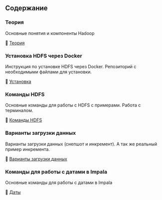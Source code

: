 ## Содержание

### Теория

Основные понятия и компоненты Hadoop

🔗 [Теория](https://github.com/erohin94/Data-Engineer/tree/main/Hadoop/%D0%A2%D0%B5%D0%BE%D1%80%D0%B8%D1%8F)

### Установка HDFS через Docker

Инструкция по установке HDFS через Docker. Репозиторий с необходимыми файлами для установки.

🔗 [Установка](https://github.com/erohin94/Data-Engineer/tree/main/Hadoop/%D0%A3%D1%81%D1%82%D0%B0%D0%BD%D0%BE%D0%B2%D0%BA%D0%B0)

### Команды HDFS

Основные команды для работы с HDFS с примерами. Работа с терминалом.

🔗 [Команды HDFS](https://github.com/erohin94/Data-Engineer/tree/main/Hadoop/%D0%9E%D1%81%D0%BD%D0%BE%D0%B2%D0%BD%D1%8B%D0%B5%20%D0%BA%D0%BE%D0%BC%D0%B0%D0%BD%D0%B4%D1%8B%20HDFS)

### Варианты загрузки данных

Варианты загрузки данных (снепшот и инкремент). А так же реальный пример инкремента.

🔗 [Варианты загрузки данных](https://github.com/erohin94/Data-Engineer/tree/main/Hadoop/%D0%92%D0%B0%D1%80%D0%B8%D0%B0%D0%BD%D1%82%D1%8B%20%D0%B7%D0%B0%D0%B3%D1%80%D1%83%D0%B7%D0%BA%D0%B8%20%D0%B4%D0%B0%D0%BD%D0%BD%D1%8B%D1%85)

### Команды для работы с датами в Impala

Основные команды для работы с датами в Impala

🔗 [Даты](https://github.com/erohin94/Data-Engineer/tree/main/Hadoop/%D0%94%D0%B0%D1%82%D1%8B)
